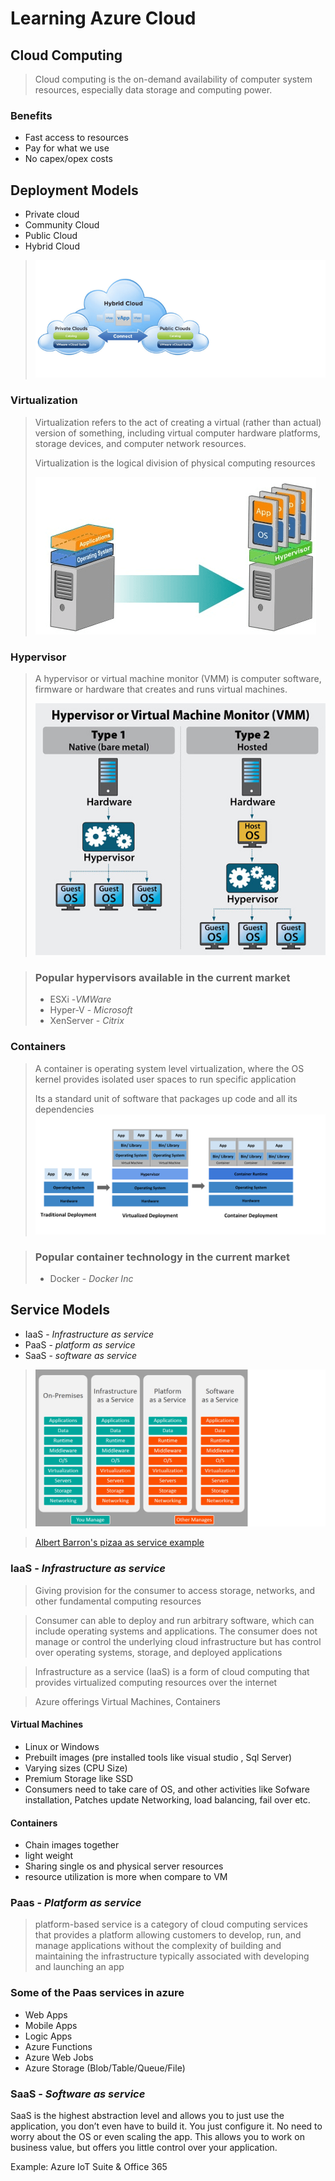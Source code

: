 # Learning Azure Cloud 

## Cloud Computing
>Cloud computing is the on-demand availability of computer system resources, especially data storage and computing power. 

### Benefits
 - Fast access to resources
 - Pay for what we use
 - No capex/opex costs

## Deployment Models
- Private cloud
- Community Cloud
- Public Cloud
- Hybrid Cloud
>![enter image description here](images/pvtCloudPublic.png)

### Virtualization
> Virtualization refers to the act of creating a virtual (rather than actual) version of something, including virtual computer hardware platforms, storage devices, and computer network resources.
>
> Virtualization is the logical division of physical computing resources
>
> ![enter image description here](images/cloud-os.png)

### Hypervisor
> A hypervisor or virtual machine monitor (VMM) is computer software, firmware or hardware that creates and runs virtual machines. 
>
> ![enter image description here](images/hypervisor-2.jpg)

>### Popular hypervisors available in the current market
> - ESXi -*VMWare*
> - Hyper-V - *Microsoft*
> - XenServer - *Citrix*

### Containers
>A container is operating system level virtualization, where the OS kernel provides isolated user spaces to run specific application 
>
>Its a standard unit of software that packages up code and all its dependencies 
>![enter image description here](images/Container.png)

>### Popular container technology in the current market
> - Docker - *Docker Inc*

## Service Models
- IaaS  - *Infrastructure as service*
- PaaS - *platform as service*
- SaaS - *software as service*

>![enter image description here](images/CloudAzureTypes.png)

>[Albert Barron's pizaa as service example](https://www.linkedin.com/pulse/20140730172610-9679881-pizza-as-a-service)

### IaaS  - *Infrastructure as service*
> Giving provision for the consumer to access storage, networks, and other fundamental computing resources 

> Consumer can able to deploy and run arbitrary software, which can include operating systems and applications. The consumer does not manage or control the underlying cloud infrastructure but has control over operating systems, storage, and deployed applications

> Infrastructure as a service (IaaS) is a form of cloud computing that provides virtualized computing resources over the internet

> Azure offerings Virtual Machines, Containers

#### Virtual Machines 
- Linux or Windows 
- Prebuilt images (pre installed tools like visual studio , Sql Server)
- Varying sizes (CPU Size)
- Premium Storage like SSD
- Consumers need to take care of OS, and other activities like Sofware installation, Patches update
  Networking, load balancing, fail over etc.
  
#### Containers
- Chain images together
- light weight 
- Sharing single os and physical server resources
- resource utilization is more when compare to VM

### Paas  - *Platform as service*
> platform-based service is a category of cloud computing services that provides a platform allowing customers to develop, run, and manage applications without the complexity of building and maintaining the infrastructure typically associated with developing and launching an app

### Some of the Paas services in azure
- Web Apps
- Mobile Apps
- Logic Apps
- Azure Functions
- Azure Web Jobs
- Azure Storage (Blob/Table/Queue/File)

### SaaS  - *Software as service*
SaaS is the highest abstraction level and allows you to just use the application, you don’t even have to build it. You just configure it. No need to worry about the OS or even scaling the app. This allows you to work on business value, but offers you little control over your application.

Example:  Azure IoT Suite & Office 365





